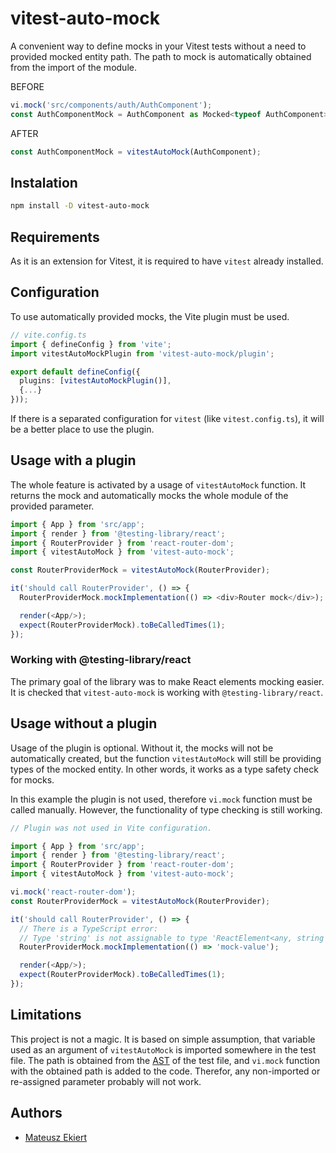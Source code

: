 # vitest-auto-mock
A convenient way to define mocks in your Vitest tests without a need to provided mocked entity path. The path to mock is automatically obtained from the import of the module.

BEFORE
```ts
vi.mock('src/components/auth/AuthComponent');
const AuthComponentMock = AuthComponent as Mocked<typeof AuthComponent>;
```

AFTER
```ts
const AuthComponentMock = vitestAutoMock(AuthComponent);
```

## Instalation

```sh
npm install -D vitest-auto-mock
```

## Requirements
As it is an extension for Vitest, it is required to have `vitest` already installed.


## Configuration
To use automatically provided mocks, the Vite plugin must be used.

```ts
// vite.config.ts
import { defineConfig } from 'vite';
import vitestAutoMockPlugin from 'vitest-auto-mock/plugin';

export default defineConfig({
  plugins: [vitestAutoMockPlugin()],
  {...}
}));
```

If there is a separated configuration for `vitest` (like `vitest.config.ts`), it will be a better place to use the plugin.


## Usage with a plugin
The whole feature is activated by a usage of `vitestAutoMock` function. It returns the mock and automatically mocks the whole module of the provided parameter.

```ts
import { App } from 'src/app';
import { render } from '@testing-library/react';
import { RouterProvider } from 'react-router-dom';
import { vitestAutoMock } from 'vitest-auto-mock';

const RouterProviderMock = vitestAutoMock(RouterProvider);

it('should call RouterProvider', () => {
  RouterProviderMock.mockImplementation(() => <div>Router mock</div>);

  render(<App/>);
  expect(RouterProviderMock).toBeCalledTimes(1);
});
```

### Working with @testing-library/react
The primary goal of the library was to make React elements mocking easier. It is checked that `vitest-auto-mock` is working with `@testing-library/react`.


## Usage without a plugin
Usage of the plugin is optional. Without it, the mocks will not be automatically created, but the function `vitestAutoMock` will still be providing types of the mocked entity. In other words, it works as a type safety check for mocks.

In this example the plugin is not used, therefore `vi.mock` function must be called manually. However, the functionality of type checking is still working.

```ts
// Plugin was not used in Vite configuration.

import { App } from 'src/app';
import { render } from '@testing-library/react';
import { RouterProvider } from 'react-router-dom';
import { vitestAutoMock } from 'vitest-auto-mock';

vi.mock('react-router-dom');
const RouterProviderMock = vitestAutoMock(RouterProvider);

it('should call RouterProvider', () => {
  // There is a TypeScript error:
  // Type 'string' is not assignable to type 'ReactElement<any, string | JSXElementConstructor<any>>'.ts(2322)
  RouterProviderMock.mockImplementation(() => 'mock-value');

  render(<App/>);
  expect(RouterProviderMock).toBeCalledTimes(1);
});
```

## Limitations
This project is not a magic. It is based on simple assumption, that variable used as an argument of `vitestAutoMock` is imported somewhere in the test file. The path is obtained from the [AST](https://en.wikipedia.org/wiki/Abstract_syntax_tree) of the test file, and `vi.mock` function with the obtained path is added to the code. Therefor, any non-imported or re-assigned parameter probably will not work.

## Authors
- [Mateusz Ekiert](https://github.com/mekiert)

